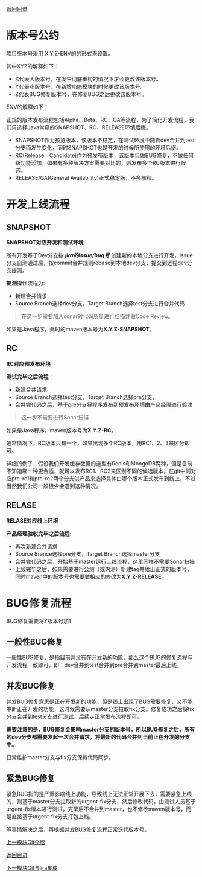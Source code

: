 
[返回目录](home)

# 版本号公约

项目版本号采用 X.Y.Z-ENV的的形式来设置。

其中XYZ的解释如下：

- X代表大版本号，在发生彻底重构的情况下才会更改该版本号。
- Y代表小版本号，在新增功能模块的时候更改该版本号。
- Z代表BUG修复版本号，在修复BUG之后更改该版本号。

ENV的解释如下：

正规的版本发布流程包括Alpha、Beta、RC、GA等流程，为了简化开发流程，我们只选择Java常见的SNAPSHOT、RC、RELEASE环境后缀。

- SNAPSHOT作为预览版本，该版本不稳定，在测试环境中随着dev合并到test分支而发生变化，同时SNAPSHOT也是开发的时候所使用的环境后缀。
- RC(Release　Candidate)作为预发布版本，该版本只做BUG修复，不做任何新功能添加，如果有多种解决方案需要对比的，则发布多个RC版本进行候选。
- RELEASE/GA(General Availability)正式稳定版，不多解释。



# 开发上线流程

## SNAPSHOT

**SNAPSHOT对应开发和测试环境**

所有开发基于Dev分支按 ***jira的issue/bug号*** 创建新的本地分支进行开发，issue分支自测通过后，按commit合并规则rebase到本地dev分支，提交到远程dev分支提测。

   **提测**操作流程为:
   - 新建合并请求
   - Source Branch选择dev分支，Target Branch选择test分支进行合并代码
   
> 在这一步需要加入sonar对代码质量进行扫描并做Code Review。
    
如果是Java程序，此时的maven版本号为**X.Y.Z-SNAPSHOT**。

## RC

**RC对应预发布环境**

**测试完毕之后流程**：
- 新建合并请求
- Source Branch选择test分支，Target Branch选择pre分支，
- 合并完代码之后，基于pre分支将程序发布到预发布环境由产品经理进行验收

>这一步不需要进行Sonar扫描
 
如果是Java程序，maven版本号为**X.Y.Z-RC**。

通常情况下，RC版本只有一个，如果出现多个RC版本，用RC1、2、3来区分即可。

详细的例子：假设我们开发缓存数据的选型有Redis和MongoDB两种，但是目前不知道哪一种更合适，就可以发布RC1、RC2来区别不同的候选版本，在git中则对应pre-rc1和pre-rc2两个分支供产品来选择具体由哪个版本正式发布到线上，不过当然我们公司一般极少会遇到这种情况。

## RELASE

**RELASE对应线上环境**

**产品经理验收完毕之后流程**:

- 再次新建合并请求
- Source Brance选择pre分支，Target Branch选择master分支
- 合并完代码之后，开始基于master运行上线流程，这里同样不需要Sonar扫描
- 上线完毕之后，如果需要进行公测（或内测）新建tag并给出正式的版本号，同时maven中的版本号也需要做相应的修改为**X.Y.Z-RELEASE**。

# BUG修复流程

BUG修复需要将Y版本号加1

## 一般性BUG修复

一般性BUG修复，是指目前并没有在开发新的功能，那么这个BUG的修复流程与开发流程一致即可，即：dev合并到test合并到pre合并到master最后上线。

## 并发BUG修复

并发BUG修复意思是正在开发新的功能，但是线上出现了BUG需要修复，又不能中断正在开发的功能，这时候需要从master分支拉取fix分支。修复成功之后将fix分支合并到test分支进行测试，后续走正常发布流程即可。

**需要注意的是，BUG修复会影响master分支的版本号，所以BUG修复之后，所有的dev分支都需要发起一次合并请求，将最新的代码合并到当前正在开发的分支中。**

日常维护master分支与fix分支保持代码同步。

## 紧急BUG修复

紧急BUG指的是严重影响线上功能，导致线上无法正常开展下去，需要紧急上线的，则基于master分支拉取新的urgent-fix分支，然后修改代码，由测试人员基于urgent-fix版本进行测试，完毕后不合并到master，也不修改maven版本号，而是直接基于urgent-fix分支打包上线。

等事情解决之后，再根据[并发BUG修复](##并发BUG修复)流程正常迭代版本号。

[上一模块Git介绍](git)

[返回目录](home)

[下一模块Git与jira集成](git-jira)